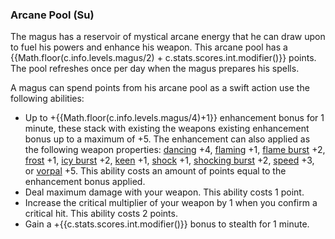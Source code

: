 ### **Arcane Pool** (Su)

The magus has a reservoir of mystical arcane energy that he can draw upon to fuel his powers and enhance his weapon. This arcane pool has a {{Math.floor(c.info.levels.magus/2) + c.stats.scores.int.modifier()}} points. The pool refreshes once per day when the magus prepares his spells.

A magus can spend points from his arcane pool as a swift action use the following abilities:

* Up to +{{Math.floor(c.info.levels.magus/4)+1}} enhancement bonus for 1 minute, these stack with existing the weapons existing enhancement bonus up to a maximum of +5. The enhancement can also applied as the following weapon properties: [dancing] $+4$, [flaming] $+1$, [flame burst] $+2$, [frost] $+1$, [icy burst] $+2$, [keen] $+1$, [shock] $+1$, [shocking burst] $+2$, [speed] $+3$, or [vorpal] $+5$. This ability costs an amount of points equal to the enhancement bonus applied.
* Deal maximum damage with your weapon. This ability costs 1 point.
* Increase the critical multiplier of your weapon by 1 when you confirm a critical hit. This ability costs 2 points.
* Gain a +{{c.stats.scores.int.modifier()}} bonus to stealth for 1 minute.


[Weapon Properties]: #
  [dancing]: http://www.d20pfsrd.com/magic-items/magic-weapons/magic-weapon-special-abilities/dancing
  [flaming]: http://www.d20pfsrd.com/magic-items/magic-weapons/magic-weapon-special-abilities/flaming
  [flame burst]: http://www.d20pfsrd.com/magic-items/magic-weapons/magic-weapon-special-abilities/flame-burst
  [frost]: http://www.d20pfsrd.com/magic-items/magic-weapons/magic-weapon-special-abilities/frost
  [icy burst]: http://www.d20pfsrd.com/magic-items/magic-weapons/magic-weapon-special-abilities/icy-burst
  [keen]: http://www.d20pfsrd.com/magic-items/magic-weapons/magic-weapon-special-abilities/keen
  [shock]: http://www.d20pfsrd.com/magic-items/magic-weapons/magic-weapon-special-abilities/shock
  [shocking burst]: http://www.d20pfsrd.com/magic-items/magic-weapons/magic-weapon-special-abilities/shocking-burst
  [speed]: http://www.d20pfsrd.com/magic-items/magic-weapons/magic-weapon-special-abilities/speed
  [vorpal]: http://www.d20pfsrd.com/magic-items/magic-weapons/magic-weapon-special-abilities/vorpal